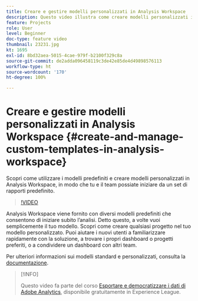 ```yaml
---
title: Creare e gestire modelli personalizzati in Analysis Workspace
description: Questo video illustra come creare modelli personalizzati in Analysis Workspace, in modo che tu e il tuo team possiate iniziare da un set specifico di rapporti.
feature: Projects
role: User
level: Beginner
doc-type: feature video
thumbnail: 23231.jpg
kt: 1695
exl-id: 8bd32aea-5015-4cae-979f-b2100f329c8a
source-git-commit: de2adda096458119c3de42e85de4d49898576113
workflow-type: ht
source-wordcount: '170'
ht-degree: 100%

---
```


# Creare e gestire modelli personalizzati in Analysis Workspace {#create-and-manage-custom-templates-in-analysis-workspace}

Scopri come utilizzare i modelli predefiniti e creare modelli personalizzati in Analysis Workspace, in modo che tu e il team possiate iniziare da un set di rapporti predefinito.

>[!VIDEO](https://video.tv.adobe.com/v/23231/?quality=12)

Analysis Workspace viene fornito con diversi modelli predefiniti che consentono di iniziare subito l’analisi. Detto questo, a volte vuoi semplicemente il tuo modello. Scopri come creare qualsiasi progetto nel tuo modello personalizzato. Puoi aiutare i nuovi utenti a familiarizzare rapidamente con la soluzione, a trovare i propri dashboard o progetti preferiti, o a condividere un dashboard con altri team.

Per ulteriori informazioni sui modelli standard e personalizzati, consulta la [documentazione](https://experienceleague.adobe.com/docs/analytics/analyze/analysis-workspace/build-workspace-project/starter-projects.html?lang=it).

>[!INFO]
>
> Questo video fa parte del corso [Esportare e democratizzare i dati di Adobe Analytics](https://experienceleague.adobe.com/?recommended=Analytics-A-1-2022.1.democratizing&amp;lang=it), disponibile gratuitamente in Experience League.

